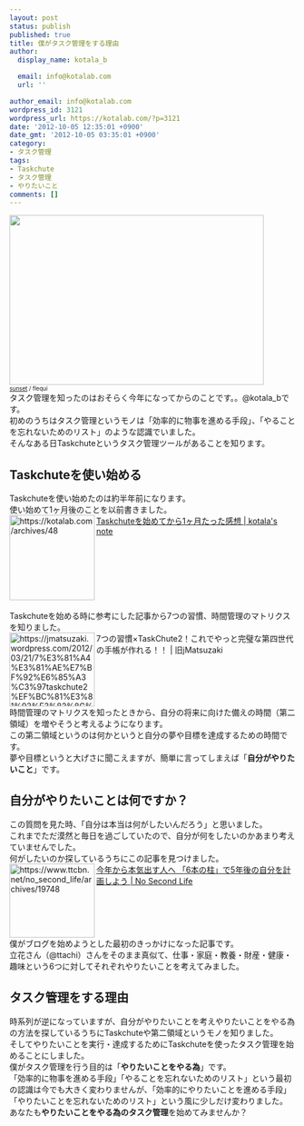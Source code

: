 ```yaml
---
layout: post
status: publish
published: true
title: 僕がタスク管理をする理由
author:
  display_name: kotala_b

  email: info@kotalab.com
  url: ''

author_email: info@kotalab.com
wordpress_id: 3121
wordpress_url: https://kotalab.com/?p=3121
date: '2012-10-05 12:35:01 +0900'
date_gmt: '2012-10-05 03:35:01 +0900'
category:
- タスク管理
tags:
- Taskchute
- タスク管理
- やりたいこと
comments: []
---
```

<p><a href="https://kotalab.com/wp-content/uploads/taskstart_20121005.jpg" target="_blank"><img src="https://kotalab.com/wp-content/uploads/taskstart_20121005.jpg" alt="" title="taskstart_20121005" width="448" height="299" class="alignnone size-full wp-image-3123" /></a><br />
<span style="font-size:10px;"><a href="https://www.flickr.com/photos/montseprats/4925956456/" target="_blank">sunset</a> / flequi</span><br />
タスク管理を知ったのはおそらく今年になってからのことです。。@kotala_bです。<br />
初めのうちはタスク管理というモノは「効率的に物事を進める手段」、「やることを忘れないためのリスト」のような認識でいました。<br />
そんなある日Taskchuteというタスク管理ツールがあることを知ります。<br />
</p>
<!--more-->
<h2>Taskchuteを使い始める</h2>
<p>Taskchuteを使い始めたのは約半年前になります。<br />
使い始めて1ヶ月後のことを以前書きました。<br />
<a href="https://kotalab.com/taskchute-1month" target="_blank"><img src="https://kotalab.com/wp-content/uploads/cal.jpg" alt="https://kotalab.com/archives/48" width="150" align="left" /></a><a href="https://kotalab.com/taskchute-1month" target="_blank">Taskchuteを始めてから1ヶ月たった感想 | kotala's note</a><br style="clear:both;" /><br />
Taskchuteを始める時に参考にした記事から7つの習慣、時間管理のマトリクスを知りました。<br />
<img src="https://capture.heartrails.com/150x130?https://jmatsuzaki.wordpress.com/2012/03/21/7%E3%81%A4%E3%81%AE%E7%BF%92%E6%85%A3%C3%97taskchute2%EF%BC%81%E3%81%93%E3%82%8C%E3%81%A7%E3%82%84%E3%81%A3%E3%81%A8%E5%AE%8C%E7%92%A7%E3%81%AA%E7%AC%AC%E5%9B%9B%E4%B8%96%E4%BB%A3%E3%81%AE%E6%89%8B/" alt="https://jmatsuzaki.wordpress.com/2012/03/21/7%E3%81%A4%E3%81%AE%E7%BF%92%E6%85%A3%C3%97taskchute2%EF%BC%81%E3%81%93%E3%82%8C%E3%81%A7%E3%82%84%E3%81%A3%E3%81%A8%E5%AE%8C%E7%92%A7%E3%81%AA%E7%AC%AC%E5%9B%9B%E4%B8%96%E4%BB%A3%E3%81%AE%E6%89%8B/" width="150" height="130" align="left" />7つの習慣&times;TaskChute2！これでやっと完璧な第四世代の手帳が作れる！！ | 旧jMatsuzaki<br style="clear:both;" />時間管理のマトリクスを知ったときから、自分の将来に向けた備えの時間（第二領域）を増やそうと考えるようになります。<br />
この第二領域というのは何かというと自分の夢や目標を達成するための時間です。<br />
夢や目標というと大げさに聞こえますが、簡単に言ってしまえば「<strong>自分がやりたいこと</strong>」です。</p>
<h2>自分がやりたいことは何ですか？</h2>
<p>この質問を見た時、「自分は本当は何がしたいんだろう」と思いました。<br />
これまでただ漠然と毎日を過ごしていたので、自分が何をしたいのかあまり考えていませんでした。<br />
何がしたいのか探しているうちにこの記事を見つけました。<br />
<a href="https://www.ttcbn.net/no_second_life/archives/19748" target="_blank"><img src="https://capture.heartrails.com/150x130?https://www.ttcbn.net/no_second_life/archives/19748" alt="https://www.ttcbn.net/no_second_life/archives/19748" width="150" height="130" align="left" /></a><a href="https://www.ttcbn.net/no_second_life/archives/19748" target="_blank">今年から本気出す人へ 「6本の柱」で5年後の自分を計画しよう | No Second Life</a><br style="clear:both;" />僕がブログを始めようとした最初のきっかけになった記事です。<br />
立花さん（@ttachi）さんをそのまま真似て、仕事・家庭・教養・財産・健康・趣味という6つに対してそれぞれやりたいことを考えてみました。</p>
<h2>タスク管理をする理由</h2>
<p>時系列が逆になっていますが、自分がやりたいことを考えやりたいことをやる為の方法を探しているうちにTaskchuteや第二領域というモノを知りました。<br />
そしてやりたいことを実行・達成するためにTaskchuteを使ったタスク管理を始めることにしました。<br />
僕がタスク管理を行う目的は「<strong>やりたいことをやる為</strong>」です。<br />
「効率的に物事を進める手段」「やることを忘れないためのリスト」という最初の認識は今でも大きく変わりませんが、「効率的にやりたいことを進める手段」「やりたいことを忘れないためのリスト」という風に少しだけ変わりました。<br />
あなたも<strong>やりたいことをやる為のタスク管理</strong>を始めてみませんか？</p>
